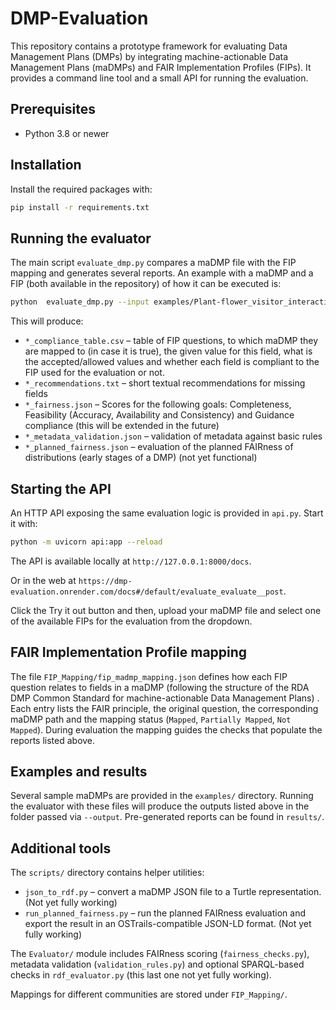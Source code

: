 # DMP-Evaluation

This repository contains a prototype framework for evaluating Data Management Plans (DMPs) by integrating machine-actionable Data Management Plans (maDMPs) and FAIR Implementation Profiles (FIPs). It provides a command line tool and a small API for running the evaluation.

## Prerequisites

* Python 3.8 or newer

## Installation

Install the required packages with:

```bash
pip install -r requirements.txt
```

## Running the evaluator

The main script `evaluate_dmp.py` compares a maDMP file with the FIP mapping and generates several reports. An example with a maDMP and a FIP (both available in the repository) of how it can be executed is:

```bash
python  evaluate_dmp.py --input examples/Plant-flower_visitor_interactions.json --mapping FIP_Mapping/fip_madmp_Plant-Pollinator Community.json --output results
```

This will produce:

* `*_compliance_table.csv` – table of FIP questions, to which maDMP they are mapped to (in case it is true), the given value for this field, what is the accepted/allowed values and whether each field is compliant to the FIP used for the evaluation or not.
* `*_recommendations.txt` – short textual recommendations for missing fields
* `*_fairness.json` – Scores for the following goals: Completeness, Feasibility (Accuracy, Availability and Consistency) and  Guidance compliance (this will be extended in the future)
* `*_metadata_validation.json` – validation of metadata against basic rules
* `*_planned_fairness.json` – evaluation of the planned FAIRness of distributions (early stages of a DMP) (not yet functional)

## Starting the API

An HTTP API exposing the same evaluation logic is provided in `api.py`. Start it with:

```bash
python -m uvicorn api:app --reload
```

The API is available locally at `http://127.0.0.1:8000/docs`.

Or in the web at  `https://dmp-evaluation.onrender.com/docs#/default/evaluate_evaluate__post`.

Click the Try it out button and then, upload your maDMP file and select one of the available FIPs for the evaluation from the dropdown.

## FAIR Implementation Profile mapping

The file `FIP_Mapping/fip_madmp_mapping.json` defines how each FIP question relates to fields in a maDMP (following the structure of the RDA DMP Common Standard for machine-actionable Data Management Plans) . Each entry lists the FAIR principle, the original question, the corresponding maDMP path and the mapping status (`Mapped`, `Partially Mapped`, `Not Mapped`). During evaluation the mapping guides the checks that populate the reports listed above.

## Examples and results

Several sample maDMPs are provided in the `examples/` directory. Running the evaluator with these files will produce the outputs listed above in the folder passed via `--output`. Pre-generated reports can be found in `results/`.

## Additional tools

The `scripts/` directory contains helper utilities:

* `json_to_rdf.py` – convert a maDMP JSON file to a Turtle representation. (Not yet fully working)
* `run_planned_fairness.py` – run the planned FAIRness evaluation and export the result in an OSTrails-compatible JSON-LD format. (Not yet fully working)

The `Evaluator/` module includes FAIRness scoring (`fairness_checks.py`), metadata validation (`validation_rules.py`) and optional SPARQL-based checks in `rdf_evaluator.py` (this last one not yet fully working).

Mappings for different communities are stored under `FIP_Mapping/`.